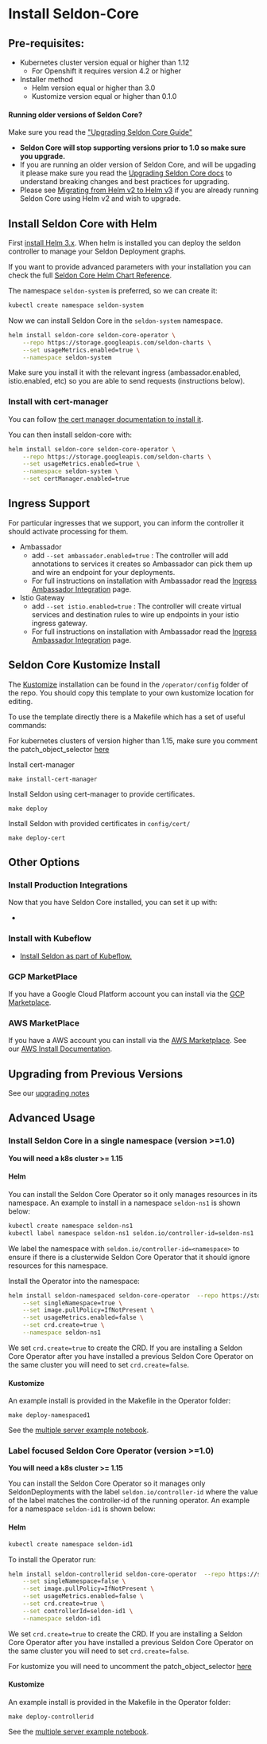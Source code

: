 # Install Seldon-Core

## Pre-requisites:
* Kubernetes cluster version equal or higher than 1.12
    * For Openshift it requires version 4.2 or higher
* Installer method
    * Helm version equal or higher than 3.0
    * Kustomize version equal or higher than 0.1.0

#### Running older versions of Seldon Core? 

Make sure you read the ["Upgrading Seldon Core Guide"](../reference/upgrading.md)

* **Seldon Core will stop supporting versions prior to 1.0 so make sure you upgrade.** 
* If you are running an older version of Seldon Core, and will be upgading it please make sure you read the [Upgrading Seldon Core docs]() to understand breaking changes and best practices for upgrading.
* Please see [Migrating from Helm v2 to Helm v3](https://helm.sh/blog/migrate-from-helm-v2-to-helm-v3/) if you are already running Seldon Core using Helm v2 and wish to upgrade.


## Install Seldon Core with Helm 

First [install Helm 3.x](https://docs.helm.sh). When helm is installed you can deploy the seldon controller to manage your Seldon Deployment graphs.

If you want to provide advanced parameters with your installation you can check the full [Seldon Core Helm Chart Reference](../reference/helm.html).

The namespace `seldon-system` is preferred, so we can create it:

```bash
kubectl create namespace seldon-system
```

Now we can install Seldon Core in the `seldon-system` namespace.

```bash
helm install seldon-core seldon-core-operator \
    --repo https://storage.googleapis.com/seldon-charts \
    --set usageMetrics.enabled=true \
    --namespace seldon-system
```

Make sure you install it with the relevant ingress (ambassador.enabled, istio.enabled, etc) so you are able to send requests (instructions below).

### Install with cert-manager

You can follow [the cert manager documentation to install it](../install/kubernetes.html).

You can then install seldon-core with:

```bash 
helm install seldon-core seldon-core-operator \
    --repo https://storage.googleapis.com/seldon-charts \
    --set usageMetrics.enabled=true \
    --namespace seldon-system \
    --set certManager.enabled=true
```

## Ingress Support

For particular ingresses that we support, you can inform the controller it should activate processing for them.

 * Ambassador
   * add `--set ambassador.enabled=true` : The controller will add annotations to services it creates so Ambassador can pick them up and wire an endpoint for your deployments.
   * For full instructions on installation with Ambassador read the [Ingress Ambassador Integration](../ingress/ambassador.md) page.
 * Istio Gateway
   * add `--set istio.enabled=true` : The controller will create virtual services and destination rules to wire up endpoints in your istio ingress gateway.
   * For full instructions on installation with Ambassador read the [Ingress Ambassador Integration](../ingress/istio.md) page.


## Seldon Core Kustomize Install 

The [Kustomize](https://github.com/kubernetes-sigs/kustomize) installation can be found in the `/operator/config` folder of the repo. You should copy this template to your own kustomize location for editing.

To use the template directly there is a Makefile which has a set of useful commands:

For kubernetes clusters of version higher than 1.15, make sure you comment the patch_object_selector [here](https://github.com/SeldonIO/seldon-core/blob/master/operator/config/webhook/kustomization.yaml)

Install cert-manager

```
make install-cert-manager
```

Install Seldon using cert-manager to provide certificates.

```
make deploy
```

Install Seldon with provided certificates in `config/cert/`

```
make deploy-cert
```


## Other Options

### Install Production Integrations

Now that you have Seldon Core installed, you can set it up with:

* 

### Install with Kubeflow

  * [Install Seldon as part of Kubeflow.](https://www.kubeflow.org/docs/guides/components/seldon/#seldon-serving)

### GCP MarketPlace

If you have a Google Cloud Platform account you can install via the [GCP Marketplace](https://console.cloud.google.com/marketplace/details/seldon-portal/seldon-core).

### AWS MarketPlace

If you have a AWS account you can install via the [AWS Marketplace](https://aws.amazon.com/marketplace/pp/B07KCNBCHV). See our [AWS Install Documentation](../reference/aws-mp-install.md).

## Upgrading from Previous Versions

See our [upgrading notes](../reference/upgrading.md)

## Advanced Usage

### Install Seldon Core in a single namespace (version >=1.0)

**You will need a k8s cluster >= 1.15**

#### Helm

You can install the Seldon Core Operator so it only manages resources in its namespace. An example to install in a namespace `seldon-ns1` is shown below:

```bash
kubectl create namespace seldon-ns1
kubectl label namespace seldon-ns1 seldon.io/controller-id=seldon-ns1
```

We label the namespace with `seldon.io/controller-id=<namespace>` to ensure if there is a clusterwide Seldon Core Operator that it should ignore resources for this namespace.

Install the Operator into the namespace:

```bash
helm install seldon-namespaced seldon-core-operator  --repo https://storage.googleapis.com/seldon-charts  \
    --set singleNamespace=true \
    --set image.pullPolicy=IfNotPresent \
    --set usageMetrics.enabled=false \
    --set crd.create=true \
    --namespace seldon-ns1
```

We set `crd.create=true` to create the CRD. If you are installing a Seldon Core Operator after you have installed a previous Seldon Core Operator on the same cluster you will need to set `crd.create=false`.


#### Kustomize

An example install is provided in the Makefile in the Operator folder:

```
make deploy-namespaced1
```

See the [multiple server example notebook](../examples/multiple_operators.html).

### Label focused Seldon Core Operator (version >=1.0)

**You will need a k8s cluster >= 1.15**

You can install the Seldon Core Operator so it manages only SeldonDeployments with the label `seldon.io/controller-id` where the value of the label matches the controller-id of the running operator. An example for a namespace `seldon-id1` is shown below:

#### Helm

```bash
kubectl create namespace seldon-id1
```

To install the Operator run:


```bash
helm install seldon-controllerid seldon-core-operator  --repo https://storage.googleapis.com/seldon-charts  \
    --set singleNamespace=false \
    --set image.pullPolicy=IfNotPresent \
    --set usageMetrics.enabled=false \
    --set crd.create=true \
    --set controllerId=seldon-id1 \
    --namespace seldon-id1
```

We set `crd.create=true` to create the CRD. If you are installing a Seldon Core Operator after you have installed a previous Seldon Core Operator on the same cluster you will need to set `crd.create=false`.

For kustomize you will need to uncomment the patch_object_selector [here](https://github.com/SeldonIO/seldon-core/blob/master/operator/config/webhook/kustomization.yaml)

#### Kustomize

An example install is provided in the Makefile in the Operator folder:

```
make deploy-controllerid
```

See the [multiple server example notebook](../examples/multiple_operators.html).


